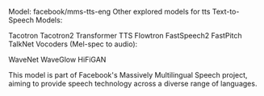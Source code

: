 Model: facebook/mms-tts-eng
Other explored models for tts
Text-to-Speech Models:

Tacotron
Tacotron2
Transformer TTS
Flowtron
FastSpeech2
FastPitch
TalkNet
Vocoders (Mel-spec to audio):

WaveNet
WaveGlow
HiFiGAN

This model is part of Facebook's Massively Multilingual Speech project, aiming to provide speech technology across a diverse range of languages.




